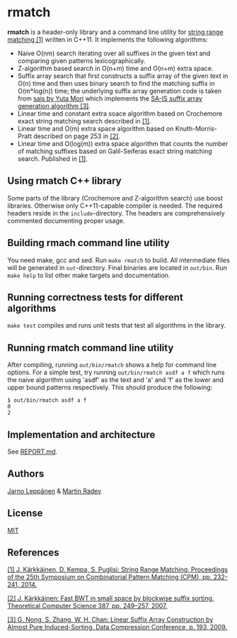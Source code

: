 # rmatch

**rmatch** is a header-only library and a command line utility for [string range
matching [1]](#1) written in C++11. It implements the following algorithms:
  * Naive O(nm) search iterating over all suffixes in the given text and
    comparing given patterns lexicographically.
  * Z-algorithm based search in O(n+m) time and O(n+m) extra space.
  * Suffix array search that first constructs a suffix array of the given text
    in O(n) time and then uses binary search to find the matching suffix in
    O(m*log(n)) time; the underlying suffix array generation code is taken from
    [sais by Yuta Mori](https://sites.google.com/site/yuta256/sais) which
    implements the [SA-IS suffix array generation algorithm [3]](#3).
  * Linear time and constant extra soace algorithm based on Crochemore exact
    string matching search described in [[1]](#1).
  * Linear time and O(m) extra space algorithm based on Knuth-Morris-Pratt
    described on page 253 in [[2]](#2).
  * Linear time and O(log(m)) extra space algorithm that counts the number of
    matching suffixes based on Galil-Seiferas exact string matching search.
    Published in [[1]](#1).

## Using rmatch C++ library

Some parts of the library (Crochemore and Z-algorithm search) use boost
libraries. Otherwise only C++11-capable compiler is needed. The required
headers reside in the `include`-directory. The headers are comprehensively
commented documenting proper usage.

## Building rmach command line utility

You need make, gcc and sed. Run `make rmatch` to build. All intermediate files
will be generated in `out`-directory. Final binaries are located in `out/bin`.
Run `make help` to list other make targets and documentation.

## Running correctness tests for different algorithms

`make test` compiles and runs unit tests that test all algorithms in the
library.

## Running rmatch command line utility

After compiling, running `out/bin/rmatch` shows a help for command line options.
For a simple test, try running `out/bin/rmatch asdf a f` which runs the naive
algorithm using 'asdf' as the text and 'a' and 'f' as the lower and upper bound
patterns respectively. This should produce the following:

    $ out/bin/rmatch asdf a f
    0
    2

## Implementation and architecture

See [REPORT.md](REPORT.md).

## Authors

[Jarno Leppänen](https://github.com/jlep) & [Martin Radev](https://github.com/martinradev)

## License

[MIT](LICENSE)

## References

<a name="1"></a>[[1] J. Kärkkäinen, D. Kempa, S. Puglisi: String Range Matching.
Proceedings of the 25th Symposium on Combinatorial Pattern Matching (CPM), pp.
232-241, 2014.](http://dx.doi.org/10.1007/978-3-319-07566-2_24)

<a name="2"></a>[[2] J. Kärkkäinen: Fast BWT in small space by blockwise suffix
sorting.  Theoretical Computer Science 387, pp. 249–257,
2007.](http://dx.doi.org/10.1016/j.tcs.2007.07.018)

<a name="3"></a>[[3] G. Nong, S. Zhang, W. H. Chan: Linear Suffix Array
Construction by Almost Pure Induced-Sorting. Data Compression Conference, p.
193, 2009.](http://dx.doi.org/10.1016/j.tcs.2007.07.018)
